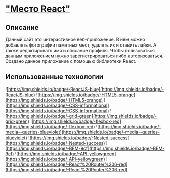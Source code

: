 ["Место React"](https://heikkeb.github.io/react-mesto-auth/)
================
## Описание

Данный сайт это интерастивное веб-приложение. В нём можно добавлять фотографии памятных мест, удалять их и ставить лайки. А также редактировать имя и описание профиля. 
Чтобы пользоваться данным приложением нужно зарегистрироваться либо авторизоваться.
Создано данное приложение с помощью библиотеки React.

## Использованные технологии

![https://img.shields.io/badge/-ReactJS-blue](https://img.shields.io/badge/-ReactJS-blue)
![https://img.shields.io/badge/-HTML5-orange](https://img.shields.io/badge/-HTML5-orange)
![https://img.shields.io/badge/-CSS-informational](https://img.shields.io/badge/-CSS-informational)
![https://img.shields.io/badge/-grid-green](https://img.shields.io/badge/-grid-green)
![https://img.shields.io/badge/-flexbox-red](https://img.shields.io/badge/-flexbox-red)
![https://img.shields.io/badge/-media--queries-blueviolet](https://img.shields.io/badge/-media--queries-blueviolet)
![https://img.shields.io/badge/-Nested-success](https://img.shields.io/badge/-Nested-success)
![https://img.shields.io/badge/-BEM-9cf](https://img.shields.io/badge/-BEM-9cf)
![https://img.shields.io/badge/-API-yellowgreen](https://img.shields.io/badge/-API-yellowgreen)
![https://img.shields.io/badge/-React%20Router%206-red](https://img.shields.io/badge/-React%20Router%206-red)
